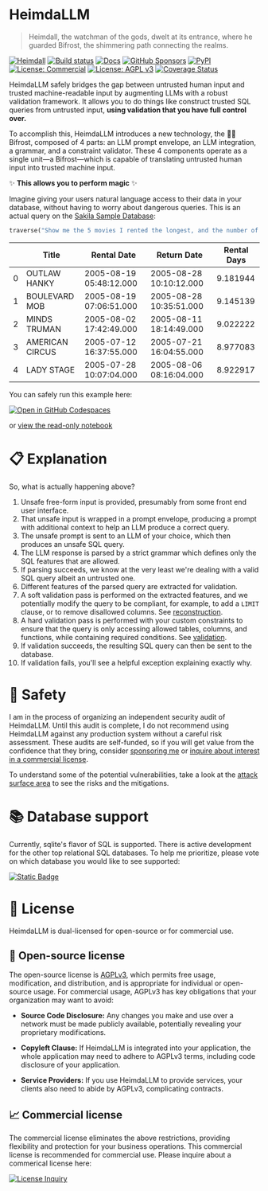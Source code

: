 # HeimdaLLM

> Heimdall, the watchman of the gods, dwelt at its entrance, where he guarded Bifrost,
> the shimmering path connecting the realms.

[![Heimdall](https://raw.githubusercontent.com/amoffat/HeimdaLLM/main/docs/source/images/heimdall.png)](https://docs.heimdallm.ai)
[![Build status](https://github.com/amoffat/HeimdaLLM/actions/workflows/main.yml/badge.svg?branch=main)](https://github.com/amoffat/HeimdaLLM/actions)
[![Docs](https://img.shields.io/badge/Documentation-purple.svg)](https://docs.heimdallm.ai)
[![GitHub Sponsors](https://img.shields.io/github/sponsors/amoffat)](https://github.com/sponsors/amoffat)
[![PyPI](https://img.shields.io/pypi/v/heimdallm)](https://pypi.org/project/heimdallm/)
[![License: Commercial](https://img.shields.io/badge/License-Commercial-blue.svg)](https://forms.gle/frEPeeJx81Cmwva78)
[![License: AGPL v3](https://img.shields.io/badge/License-AGPL_v3-blue.svg)](https://www.gnu.org/licenses/agpl-3.0)
[![Coverage Status](https://coveralls.io/repos/github/amoffat/HeimdaLLM/badge.svg?branch=dev)](https://coveralls.io/github/amoffat/HeimdaLLM?branch=dev)

HeimdaLLM safely bridges the gap between untrusted human input and trusted
machine-readable input by augmenting LLMs with a robust validation framework. It allows
you to do things like construct trusted SQL queries from untrusted input, **using
validation that you have full control over.**

To accomplish this, HeimdaLLM introduces a new technology, the 🌈✨ Bifrost, composed of
4 parts: an LLM prompt envelope, an LLM integration, a grammar, and a constraint
validator. These 4 components operate as a single unit—a Bifrost—which is capable of
translating untrusted human input into trusted machine input.

✨ **This allows you to perform magic** ✨

Imagine giving your users natural language access to their data in your database,
without having to worry about dangerous queries. This is an actual query on the [Sakila
Sample
Database](https://www.kaggle.com/datasets/atanaskanev/sqlite-sakila-sample-database):

```python
traverse("Show me the 5 movies I rented the longest, and the number of days I had them for.")
```

|     | Title           | Rental Date             | Return Date             | Rental Days |
| --- | --------------- | ----------------------- | ----------------------- | ----------- |
| 0   | OUTLAW HANKY    | 2005-08-19 05:48:12.000 | 2005-08-28 10:10:12.000 | 9.181944    |
| 1   | BOULEVARD MOB   | 2005-08-19 07:06:51.000 | 2005-08-28 10:35:51.000 | 9.145139    |
| 2   | MINDS TRUMAN    | 2005-08-02 17:42:49.000 | 2005-08-11 18:14:49.000 | 9.022222    |
| 3   | AMERICAN CIRCUS | 2005-07-12 16:37:55.000 | 2005-07-21 16:04:55.000 | 8.977083    |
| 4   | LADY STAGE      | 2005-07-28 10:07:04.000 | 2005-08-06 08:16:04.000 | 8.922917    |

You can safely run this example here:

[![Open in GitHub Codespaces](https://img.shields.io/badge/Open%20in-Codespaces-purple.svg)](https://codespaces.new/amoffat/heimdallm/main)

or [view the read-only notebook](./notebooks/demo.ipynb)

# 📋 Explanation

So, what is actually happening above?

1. Unsafe free-form input is provided, presumably from some front end user interface.
1. That unsafe input is wrapped in a prompt envelope, producing a prompt with additional
   context to help an LLM produce a correct query.
1. The unsafe prompt is sent to an LLM of your choice, which then produces an unsafe
   SQL query.
1. The LLM response is parsed by a strict grammar which defines only the SQL features
   that are allowed.
1. If parsing succeeds, we know at the very least we're dealing with a valid SQL query
   albeit an untrusted one.
1. Different features of the parsed query are extracted for validation.
1. A soft validation pass is performed on the extracted features, and we potentially
   modify the query to be compliant, for example, to add a `LIMIT` clause, or to remove
   disallowed columns. See [reconstruction](TODO).
1. A hard validation pass is performed with your custom constraints to ensure that the
   query is only accessing allowed tables, columns, and functions, while containing
   required conditions. See [validation](TODO).
1. If validation succeeds, the resulting SQL query can then be sent to the database.
1. If validation fails, you'll see a helpful exception explaining exactly why.

# 🥽 Safety

I am in the process of organizing an independent security audit of HeimdaLLM. Until this
audit is complete, I do not recommend using HeimdaLLM against any production system
without a careful risk assessment. These audits are self-funded, so if you will get
value from the confidence that they bring, consider [sponsoring
me](https://github.com/sponsors/amoffat) or [inquire about interest in a commercial
license](https://forms.gle/frEPeeJx81Cmwva78).

To understand some of the potential vulnerabilities, take a look at the [attack surface
area](TODO) to see the risks and the mitigations.

# 📚 Database support

Currently, sqlite's flavor of SQL is supported. There is active development for the
other top relational SQL databases. To help me prioritize, please vote on which database
you would like to see supported:

[![Static Badge](https://img.shields.io/badge/Vote!-here-limegreen)](https://github.com/amoffat/HeimdaLLM/discussions/2)

# 📜 License

HeimdaLLM is dual-licensed for open-source or for commercial use.

## 🤝 Open-source license

The open-source license is [AGPLv3](https://www.gnu.org/licenses/agpl-3.0.en.html),
which permits free usage, modification, and distribution, and is appropriate for
individual or open-source usage. For commercial usage, AGPLv3 has key obligations that
your organization may want to avoid:

- **Source Code Disclosure:** Any changes you make and use over a network must be made
  publicly available, potentially revealing your proprietary modifications.

- **Copyleft Clause:** If HeimdaLLM is integrated into your application, the whole
  application may need to adhere to AGPLv3 terms, including code disclosure of your
  application.

- **Service Providers:** If you use HeimdaLLM to provide services, your clients also
  need to abide by AGPLv3, complicating contracts.

## 📈 Commercial license

The commercial license eliminates the above restrictions, providing flexibility and
protection for your business operations. This commercial license is recommended for
commercial use. Please inquire about a commerical license here:

[![License Inquiry](https://img.shields.io/badge/License%20inquiry-blue)](https://forms.gle/frEPeeJx81Cmwva78)
